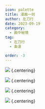 ```yaml
---
icon: palette
title: 漫画一则
author: 左刀行
date: 2023-09-19
category:
  - 画中秘境
tag:
  - 左刀行
  - 条漫

order: -3
---
```


![](./res/comic/comic1.webp) {.centering}

![](./res/comic/comic2.webp) {.centering}

![](./res/comic/comic3.webp) {.centering}

![](./res/comic/comic4.webp) {.centering}

<FakeAds />